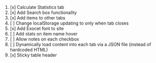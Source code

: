 1. [x] Calculate Statistics tab
2. [x] Add Search box functionality
3. [x] Add items to other tabs
4. [ ] Change localStorage updating to only when tab closes
5. [x] Add Exocet font to site
6. [ ] Add stats on item name hover
7. [ ] Allow notes on each checkbox
8. [ ] Dynamically load content into each tab via a JSON file (instead of hardcoded HTML)
9. [x] Sticky table header
